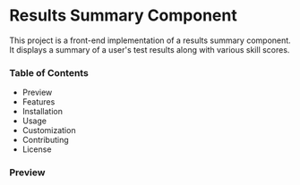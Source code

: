 # Results Summary Component

This project is a front-end implementation of a results summary component. It displays a summary of a user's test results along with various skill scores.

### Table of Contents

- Preview
- Features
- Installation
- Usage
- Customization
- Contributing
- License

### Preview

